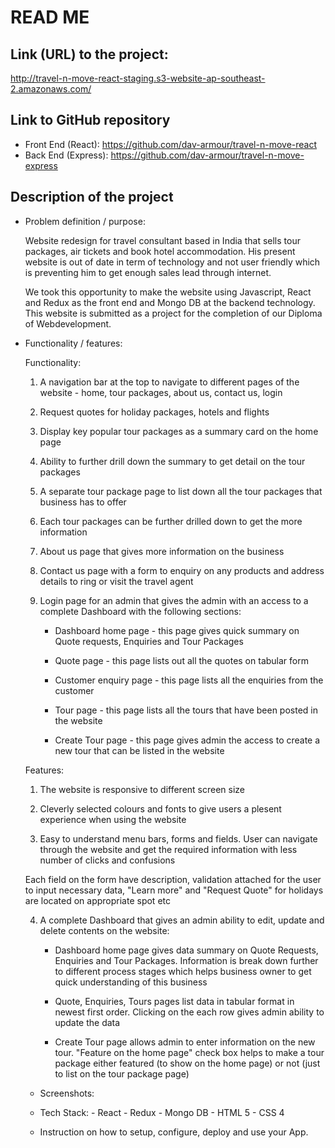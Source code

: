 # READ ME

## Link (URL) to the project:

http://travel-n-move-react-staging.s3-website-ap-southeast-2.amazonaws.com/

## Link to GitHub repository

- Front End (React): https://github.com/dav-armour/travel-n-move-react
- Back End (Express): https://github.com/dav-armour/travel-n-move-express

## Description of the project

- Problem definition / purpose:

  Website redesign for travel consultant based in India that sells tour packages, air tickets and book hotel accommodation. His present website is out of date in term of technology and not user friendly which is preventing him to get enough sales lead through internet.

  We took this opportunity to make the website using Javascript, React and Redux as the front end and Mongo DB at the backend technology. This website is submitted as a project for the completion of our Diploma of Webdevelopment.

- Functionality / features:

  Functionality:

  1. A navigation bar at the top to navigate to different pages of the website - home, tour packages, about us, contact us, login

  2. Request quotes for holiday packages, hotels and flights

  3. Display key popular tour packages as a summary card on the home page

  4. Ability to further drill down the summary to get detail on the tour packages

  5. A separate tour package page to list down all the tour packages that business has to offer

  6. Each tour packages can be further drilled down to get the more information

  7. About us page that gives more information on the business

  8. Contact us page with a form to enquiry on any products and address details to ring or visit the travel agent

  9. Login page for an admin that gives the admin with an access to a complete Dashboard with the following sections:

     - Dashboard home page - this page gives quick summary on Quote requests, Enquiries and Tour Packages

     - Quote page - this page lists out all the quotes on tabular form

     - Customer enquiry page - this page lists all the enquiries from the customer

     - Tour page - this page lists all the tours that have been posted in the website

     - Create Tour page - this page gives admin the access to create a new tour that can be listed in the website

  Features:

  1. The website is responsive to different screen size

  2. Cleverly selected colours and fonts to give users a plesent experience when using the website

  3. Easy to understand menu bars, forms and fields. User can navigate through the website and get the required information with less number of clicks and confusions

  Each field on the form have description, validation attached for the user to input necessary data, "Learn more" and "Request Quote" for holidays are located on appropriate spot etc

  4. A complete Dashboard that gives an admin ability to edit, update and delete contents on the website:

     - Dashboard home page gives data summary on Quote Requests, Enquiries and Tour Packages. Information is break down further to different process stages which helps business owner to get quick understanding of this business

     - Quote, Enquiries, Tours pages list data in tabular format in newest first order. Clicking on the each row gives admin ability to update the data

     - Create Tour page allows admin to enter information on the new tour. "Feature on the home page" check box helps to make a tour package either featured (to show on the home page) or not (just to list on the tour package page)

  - Screenshots:

  - Tech Stack: - React - Redux - Mongo DB - HTML 5 - CSS 4

  - Instruction on how to setup, configure, deploy and use your App.
